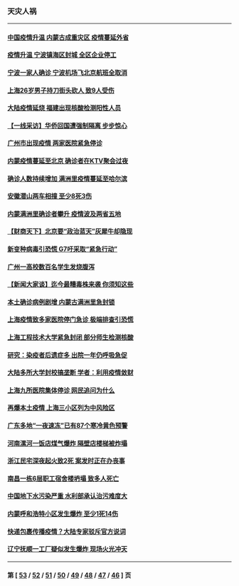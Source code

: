 ### 天灾人祸
---
#### [中国疫情升温 内蒙古成重灾区 疫情蔓延外省](../../pages/ncid280/n13422718.md) 
#### [疫情升温 宁波镇海区封城 全区企业停工](../../pages/ncid280/n13421595.md) 
#### [宁波一家人确诊 宁波机场飞北京航班全取消](../../pages/ncid280/n13419557.md) 
#### [上海26岁男子持刀街头砍人 致9人受伤](../../pages/ncid280/n13419698.md) 
#### [大陆疫情延烧 福建出现核酸检测阳性人员](../../pages/ncid280/n13417615.md) 
#### [【一线采访】华侨回国遭强制隔离 步步惊心](../../pages/ncid280/n13416857.md) 
#### [广州市出现疫情 两家医院紧急停诊](../../pages/ncid280/n13416253.md) 
#### [内蒙疫情蔓延至北京 确诊者在KTV聚会过夜](../../pages/ncid280/n13414571.md) 
#### [确诊人数持续增加 满洲里疫情蔓延至哈尔滨](../../pages/ncid280/n13412200.md) 
#### [安徽潜山两车相撞 至少8死3伤](../../pages/ncid280/n13412299.md) 
#### [内蒙满洲里确诊者攀升 疫情波及两省五地](../../pages/ncid280/n13409537.md) 
#### [【财商天下】北京要“政治蓝天”灰犀牛却隐现](../../pages/ncid280/n13408619.md) 
#### [新变种病毒引恐慌 G7吁采取“紧急行动”](../../pages/ncid280/n13407667.md) 
#### [广州一高校数百名学生发烧腹泻](../../pages/ncid280/n13407493.md) 
#### [【新闻大家谈】迄今最糟毒株来袭 你须知这些](../../pages/ncid280/n13405820.md) 
#### [本土确诊病例剧增 内蒙古满洲里急封锁](../../pages/ncid280/n13405019.md) 
#### [上海疫情致多家医院停门急诊 极端排查引恐慌](../../pages/ncid280/n13402954.md) 
#### [上海工程技术大学紧急封闭 部分师生检测核酸](../../pages/ncid280/n13402176.md) 
#### [研究：染疫者后遗症多 出院一年仍呼吸急促](../../pages/ncid280/n13400822.md) 
#### [大陆多所大学封校搞垄断 学者：利用疫情敛财](../../pages/ncid280/n13400625.md) 
#### [上海九所医院集体停诊 网民追问为什么](../../pages/ncid280/n13400044.md) 
#### [再爆本土疫情 上海三小区列为中风险区](../../pages/ncid280/n13397643.md) 
#### [广东多地“一夜速冻”已有87个寒冷黄色预警](../../pages/ncid280/n13393511.md) 
#### [河南漯河一饭店煤气爆炸 隔壁店楼梯被炸塌](../../pages/ncid280/n13394601.md) 
#### [浙江民宅深夜起火致2死 案发时正在办丧事](../../pages/ncid280/n13392530.md) 
#### [南昌一栋6层职工宿舍楼坍塌 致多人死亡](../../pages/ncid280/n13392364.md) 
#### [中国地下水污染严重 水利部承认治污难度大](../../pages/ncid280/n13391802.md) 
#### [内蒙呼和浩特小区发生爆炸 至少1死14伤](../../pages/ncid280/n13390613.md) 
#### [快递包裹传播疫情？大陆专家驳斥官方说词](../../pages/ncid280/n13389141.md) 
#### [辽宁抚顺一工厂疑似发生爆炸 现场火光冲天](../../pages/ncid280/n13387712.md) 

---
#### 第 [ [53](./53.md) / [52](./52.md) / [51](./51.md) / [50](./50.md) / [49](./49.md) / [48](./48.md) / [47](./47.md) / [46](./46.md) ] 页
